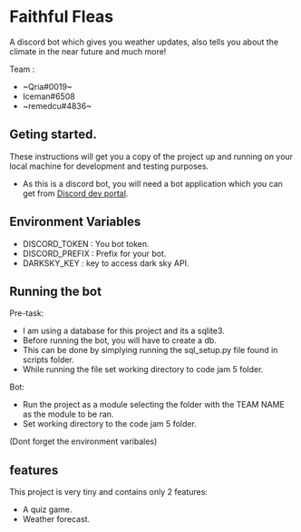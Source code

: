 # Faithful Fleas

A discord bot which gives you weather updates, also tells you about 
the climate in the near future and much more!

Team :
- ~Qria#0019~
- Iceman#6508
- ~remedcu#4836~

## Geting started.
These instructions will get you a copy of the project up and running on your local machine for development and testing
 purposes.

- As this is a discord bot, you will need a bot application which you can get from [Discord dev portal](https://discordapp.com/developers/applications/).

## Environment Variables
- DISCORD_TOKEN : You bot token.
- DISCORD_PREFIX : Prefix for your bot.
- DARKSKY_KEY : key to access dark sky API.
 
## Running the bot
Pre-task:
- I am using a database for this project and its a sqlite3.
- Before running the bot, you will have to create a db.
- This can be done by simplying running the sql_setup.py file found in scripts folder.
- While running the file set working directory to code jam 5 folder.

Bot:
- Run the project as a module selecting the folder with the TEAM NAME as the module to be ran.
- Set working directory to the code jam 5 folder.

(Dont forget the environment varibales)

## features
This project is very tiny and contains only 2 features:
- A quiz game.
- Weather forecast.



